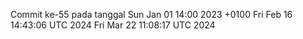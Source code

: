 Commit ke-55 pada tanggal Sun Jan 01 14:00 2023 +0100
Fri Feb 16 14:43:06 UTC 2024
Fri Mar 22 11:08:17 UTC 2024
